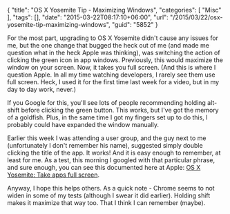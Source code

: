 {
	"title": "OS X Yosemite Tip - Maximizing Windows",
	"categories": [
		"Misc"
	],
	"tags": [],
	"date": "2015-03-22T08:17:10+06:00",
	"url": "/2015/03/22/osx-yosemite-tip-maximizing-windows",
	"guid": "5852"
}

For the most part, upgrading to OS X Yosemite didn't cause any issues for me, but the one change that bugged the heck out of me (and made me question what in the heck Apple was thinking), was switching the action of clicking the green icon in app windows. Previously, this would maximize the window on your screen. Now, it takes you full screen. (And this is where I question Apple. In all my time watching developers, I rarely see them use full screen. Heck, I used it for the first time last week for a video, but in my day to day work, never.)

<!--more-->

If you Google for this, you'll see lots of people recommending holding alt-shift before clicking the green button. This works, but I've got the memory of a goldfish. Plus, in the same time I got my fingers set up to do this, I probably could have expanded the window manually. 

Earlier this week I was attending a user group, and the guy next to me (unfortunately I don't remember his name), suggested simply double clicking the title of the app. It works! And it is easy enough to remember, at least for me. As a test, this morning I googled with that particular phrase, and sure enough, you can see this documented here at Apple: <a href="https://support.apple.com/kb/PH18744?locale=en_US">OS X Yosemite: Take apps full screen</a>.

Anyway, I hope this helps others. As a quick note - Chrome seems to not widen in some of my tests (although I swear it did earlier). Holding shift makes it maximize that way too. That I think I can remember (maybe).